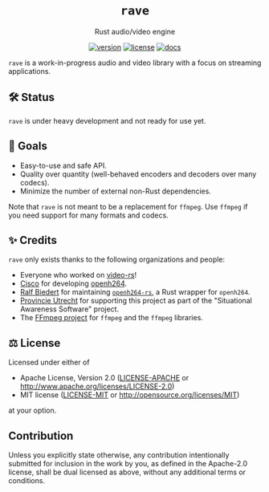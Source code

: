 <h1 align="center">
  <code>rave</code>
</h1>
<p align="center">Rust audio/video engine</p>
<div align="center">

[![version](https://img.shields.io/crates/v/ravelib)](https://crates.io/crates/ravelib)
[![license](https://img.shields.io/crates/l/ravelib)](#%EF%B8%8F-license)
[![docs](https://img.shields.io/docsrs/ravelib)](https://docs.rs/ravelib)

</div>

`rave` is a work-in-progress audio and video library with a focus on streaming applications.

## 🛠 Status

`rave` is under heavy development and not ready for use yet.

## 🎯 Goals

* Easy-to-use and safe API.
* Quality over quantity (well-behaved encoders and decoders over many codecs).
* Minimize the number of external non-Rust dependencies.

Note that `rave` is not meant to be a replacement for `ffmpeg`. Use `ffmpeg` if you need support for
many formats and codecs.

## ✨ Credits

`rave` only exists thanks to the following organizations and people:

* Everyone who worked on [video-rs](https://github.com/oddity-ai/video-rs)!
* [Cisco](https://cisco.com) for developing [openh264](https://github.com/cisco/openh264).
* [Ralf Biedert](https://github.com/ralfbiedert) for maintaining [`openh264-rs`](https://github.com/ralfbiedert/openh264-rs), a Rust wrapper for `openh264`.
* [Provincie Utrecht](https://www.provincie-utrecht.nl/) for supporting this project as part of the "Situational Awareness Software" project.
* The [FFmpeg project](https://ffmpeg.org/) for `ffmpeg` and the `ffmpeg` libraries.

## ⚖️ License

Licensed under either of

 * Apache License, Version 2.0
   ([LICENSE-APACHE](LICENSE-APACHE) or http://www.apache.org/licenses/LICENSE-2.0)
 * MIT license
   ([LICENSE-MIT](LICENSE-MIT) or http://opensource.org/licenses/MIT)

at your option.

## Contribution

Unless you explicitly state otherwise, any contribution intentionally submitted
for inclusion in the work by you, as defined in the Apache-2.0 license, shall be
dual licensed as above, without any additional terms or conditions.